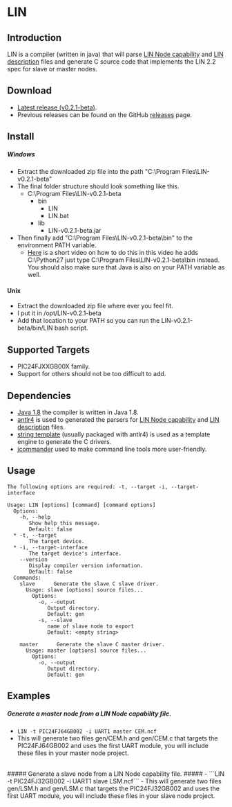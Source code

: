 # LIN

## Introduction ##
LIN is a compiler (written in java) that will parse [LIN Node capability](http://www.cs-group.de/fileadmin/media/Documents/LIN_Specification_Package_2.2A.pdf#page=164) and [LIN description](http://www.cs-group.de/fileadmin/media/Documents/LIN_Specification_Package_2.2A.pdf#page=175) files and generate C source code that implements the LIN 2.2 spec for slave or master nodes.

## Download ##
- [Latest release (v0.2.1-beta)](https://github.com/PersonalTransport/LIN/releases/download/v0.2.1-beta/LIN-v0.2.1-beta.zip).
- Previous releases can be found on the GitHub [releases](https://github.com/PersonalTransport/LIN/releases) page.

## Install ##
##### Windows #####
 - Extract the downloaded zip file into the path "C:\Program Files\LIN-v0.2.1-beta"
  - The final folder structure should look something like this.
    * C:\Program Files\LIN-v0.2.1-beta
        * bin
            * LIN
            * LIN.bat
        * lib
            * LIN-v0.2.1-beta.jar
  - Then finally add "C:\Program Files\LIN-v0.2.1-beta\bin" to the environment PATH variable.
    - [Here](https://youtu.be/dU_ca27EGT8?t=98) is a short video on how to do this in this video he adds C:\Python27 just type C:\Program Files\LIN-v0.2.1-beta\bin instead. You should also make sure that Java is also on your PATH variable as well.

#### Unix ####
 - Extract the downloaded zip file where ever you feel fit.
  - I put it in /opt/LIN-v0.2.1-beta
 - Add that location to your PATH so you can run the LIN-v0.2.1-beta/bin/LIN bash script.

## Supported Targets ##
- PIC24FJXXGB00X family.
- Support for others should not be too difficult to add.

## Dependencies ##
- [Java 1.8](https://www.oracle.com/java/index.html) the compiler is written in Java 1.8.
- [antlr4](http://www.antlr.org/) is used to generated the parsers for [LIN Node capability](http://www.cs-group.de/fileadmin/media/Documents/LIN_Specification_Package_2.2A.pdf#page=164) and [LIN description](http://www.cs-group.de/fileadmin/media/Documents/LIN_Specification_Package_2.2A.pdf#page=175) files.
- [string template](http://www.stringtemplate.org/) (usually packaged with antlr4) is used as a template engine to generate the C drivers.
- [jcommander](http://jcommander.org/) used to make command line tools more user-friendly.


## Usage ##
```
The following options are required: -t, --target -i, --target-interface

Usage: LIN [options] [command] [command options]
  Options:
    -h, --help
       Show help this message.
       Default: false
  * -t, --target
       The target device.
  * -i, --target-interface
       The target device's interface.
    --version
       Display compiler version information.
       Default: false
  Commands:
    slave      Generate the slave C slave driver.
      Usage: slave [options] source files...
        Options:
          -o, --output
             Output directory.
             Default: gen
          -s, --slave
             name of slave node to export
             Default: <empty string>

    master      Generate the slave C master driver.
      Usage: master [options] source files...
        Options:
          -o, --output
             Output directory.
             Default: gen
```

## Examples ##
##### Generate a master node from a LIN Node capability file. #####
  - ```LIN -t PIC24FJ64GB002 -i UART1 master CEM.ncf```
  - This will generate two files gen/CEM.h and gen/CEM.c that targets the PIC24FJ64GB002 and uses the first UART module, you will include these files in your master node project.

</br>
##### Generate a slave node from a LIN Node capability file. #####
 - ```LIN -t PIC24FJ32GB002 -i UART1 slave LSM.ncf```
 - This will generate two files gen/LSM.h and gen/LSM.c that targets the PIC24FJ32GB002 and uses the first UART module, you will include these files in your slave node project.
